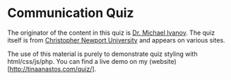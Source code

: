 # Communication Quiz

The originator of the content in this quiz is [Dr. Michael Ivanov](http://behavioralcommunication.net). The quiz itself is from [Christopher Newport University](http://cnu.edu/academics/departments/communication/) and appears on various sites.

The use of this material is purely to demonstrate quiz styling with html/css/js/php.  You can find a live demo on my (website)[http://tinaanastos.com/quiz/].
